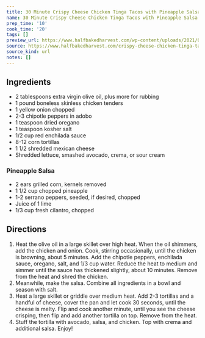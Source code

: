 ```yaml
---
title: 30 Minute Crispy Cheese Chicken Tinga Tacos with Pineapple Salsa
name: 30 Minute Crispy Cheese Chicken Tinga Tacos with Pineapple Salsa
prep_time: '10'
cook_time: '20'
tags: []
preview_url: https://www.halfbakedharvest.com/wp-content/uploads/2021/07/30-Minute-Crispy-Cheese-Chicken-Tinga-Tacos-with-Pineapple-Salsa-6.jpg
source: https://www.halfbakedharvest.com/crispy-cheese-chicken-tinga-tacos/
source_kind: url
notes: []
---
```


## Ingredients
- 2 tablespoons extra virgin olive oil, plus more for rubbing
- 1 pound boneless skinless chicken tenders
- 1  yellow onion chopped
- 2-3  chipotle peppers in adobo
- 1 teaspoon dried oregano
- 1 teaspoon kosher salt
- 1/2 cup red enchilada sauce
- 8-12  corn tortillas
- 1 1/2  shredded mexican cheese
- Shredded lettuce, smashed avocado, crema, or sour cream

### Pineapple Salsa
- 2  ears grilled corn, kernels removed
- 1 1/2 cup chopped pineapple
- 1-2  serrano peppers, seeded, if desired, chopped
- Juice of 1 lime
- 1/3 cup fresh cilantro, chopped


## Directions
1. Heat the olive oil in a large skillet over high heat. When the oil shimmers, add the chicken and onion. Cook, stirring occasionally, until the chicken is browning, about 5 minutes. Add the chipotle peppers, enchilada sauce, oregano, salt, and 1/3 cup water. Reduce the heat to medium and simmer until the sauce has thickened slightly, about 10 minutes. Remove from the heat and shred the chicken.
2. Meanwhile, make the salsa. Combine all ingredients in a bowl and season with salt.
3. Heat a large skillet or griddle over medium heat. Add 2-3 tortillas and a handful of cheese, cover the pan and let cook 30 seconds, until the cheese is melty. Flip and cook another minute, until you see the cheese crisping, then flip and add another tortilla on top. Remove from the heat.
4. Stuff the tortilla with avocado, salsa, and chicken. Top with crema and additional salsa. Enjoy!
